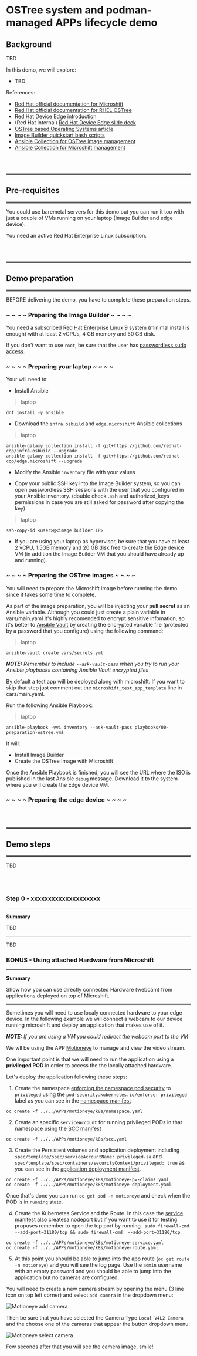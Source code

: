 # OSTree system and podman-managed APPs lifecycle demo

## Background 

TBD


In this demo, we will explore:

* TBD 


References:
- [Red Hat official documentation for Microshift](https://access.redhat.com/documentation/en-us/red_hat_build_of_microshift/4.13)
- [Red Hat official documentation for RHEL OSTree](https://access.redhat.com/documentation/en-us/red_hat_enterprise_linux/9/html-single/composing_installing_and_managing_rhel_for_edge_images/index)
- [Red Hat Device Edge introduction](https://cloud.redhat.com/blog/introducing-the-new-red-hat-device-edge)
- (Red Hat internal) [Red Hat Device Edge slide deck](https://docs.google.com/presentation/d/1FKQDHrleCPuE0e36UekzXdkw86wNDx16dSgllXj-swY/edit?usp=sharing)
- [OSTree based Operating Systems article](https://luis-javier-arizmendi-alonso.medium.com/a-git-like-linux-operating-system-d84211e97933)
- [Image Builder quickstart bash scripts](https://github.com/luisarizmendi/rhel-edge-quickstart)
- [Ansible Collection for OSTree image management](https://github.com/redhat-cop/infra.osbuild)
- [Ansible Collection for Microshift management](https://github.com/redhat-cop/edge.microshift)

<br><br>

<hr style="border:2px solid gray">

## Pre-requisites
<hr style="border:2px solid gray">

You could use baremetal servers for this demo but you can run it too with just a couple of VMs running on your laptop (Image Builder and edge device).

You need an active Red Hat Enterprise Linux subscription.

<br><br>

<hr style="border:2px solid gray">

## Demo preparation

<hr style="border:2px solid gray">


BEFORE delivering the demo, you have to complete these preparation steps.

### ~ ~ ~ ~ Preparing the Image Builder ~ ~ ~ ~

You need a subscribed [Red Hat Enterprise Linux 9](https://access.redhat.com/downloads/content/479/ver=/rhel---9/9.1/x86_64/product-software) system (minimal install is enough) with at least 2 vCPUs, 4 GB memory and 50 GB disk.

If you don't want to use `root`, be sure that the user has [passwordless sudo access](https://developers.redhat.com/blog/2018/08/15/how-to-enable-sudo-on-rhel).


### ~ ~ ~ ~ Preparing your laptop ~ ~ ~ ~

Your will need to:

* Install Ansible

> laptop
```
dnf install -y ansible
```

* Download the `infra.osbuild` and `edge.microshift` Ansible collections

> laptop
```
ansible-galaxy collection install -f git+https://github.com/redhat-cop/infra.osbuild --upgrade
ansible-galaxy collection install -f git+https://github.com/redhat-cop/edge.microshift --upgrade

```

* Modify the Ansible `inventory` file with your values

* Copy your public SSH key into the Image Builder system, so you can open passwordless SSH sessions with the user that you configured in your Ansible inventory. (double check .ssh and authorized_keys permissions in case you are still asked for password after copying the key).

> laptop
```
ssh-copy-id <user>@<image builder IP>
```

* If you are using your laptop as hypervisor, be sure that you have at least 2 vCPU, 1.5GB memory and 20 GB disk free to create the Edge device VM (in addition the Image Builder VM that you should have already up and running).



### ~ ~ ~ ~ Preparing the OSTree images ~ ~ ~ ~

You will need to prepare the Microshift image before running the demo since it takes some time to complete.

As part of the image preparation, you will be injecting your **pull secret** as an Ansible variable. Although you could just create a plain variable in vars/main.yaml it's highly recomended to encrypt sensitive infomation, so it's better to [Ansible Vault](https://docs.ansible.com/ansible/latest/vault_guide/index.html) by creating the encrypted variable file (protected by a password that you configure) using the following command:

> laptop
```
ansible-vault create vars/secrets.yml
```

**_NOTE:_** *Remember to include `--ask-vault-pass` when you try to run your Ansible playbooks containing Ansible Vault encrypted files*


By default a test app will be deployed along with microshift. If you want to skip that step just comment out the `microshift_test_app_template` line in cars/main.yaml.



Run the following Ansible Playbook:

> laptop
```
ansible-playbook -vvi inventory --ask-vault-pass playbooks/00-preparation-ostree.yml
```

It will:
* Install Image Builder
* Create the OSTree Image with Microshift

Once the Ansible Playbook is finished, you will see the URL where the ISO is published in the last Ansible `debug` message. Download it to the system where you will create the Edge device VM.




### ~ ~ ~ ~ Preparing the edge device ~ ~ ~ ~













<br><br>

<hr style="border:2px solid gray">

## Demo steps

<hr style="border:2px solid gray">

TBD

<br>
<br>

### Step 0 - xxxxxxxxxxxxxxxxxxxx

---
**Summary**

TBD

---

TBD




### BONUS - Using attached Hardware from Microshift
---
**Summary**

Show how you can use directly connected Hardware (webcam) from applications deployed on top of Microshift.

---

Sometimes you will need to use localy connected hardware to your edge device. In the following example we will connect a webcam to our device running microshift and deploy an application that makes use of it.

**_NOTE:_** *If you are using a VM you could redirect the webcam port to the VM*

We wll be using the APP [Motioneye](https://github.com/motioneye-project/motioneye) to manage and view the video stream. 

One important point is that we will need to run the application using a **privileged POD** in order to access the the locally attached hardware. 

Let's deploy the application following these steps:

1. Create the namespace [enforcing the namespace pod security](https://kubernetes.io/docs/tasks/configure-pod-container/enforce-standards-namespace-labels/) to `privileged` using the `pod-security.kubernetes.io/enforce: privileged` label as you can see in the [namespace manifest](../../APPs/motioneye/k8s/namespace.yaml)

```
oc create -f ../../APPs/motioneye/k8s/namespace.yaml
```

2. Create an specific `serviceAccount` for running privileged PODs in that namespace using the [SCC manifest](../../APPs/motioneye/k8s/scc.yaml)

```
oc create -f ../../APPs/motioneye/k8s/scc.yaml
```

3. Create the Persistent volumes and application deployment including `spec/template/spec/serviceAccountName: privileged-sa` and `spec/template/spec/containers/securityContext/privileged: true` as you can see in the [application deployment manifest](../../APPs/motioneye/k8s/motioneye-deployment.yaml). 

```
oc create -f ../../APPs/motioneye/k8s/motioneye-pv-claims.yaml
oc create -f ../../APPs/motioneye/k8s/motioneye-deployment.yaml
```

Once that's done you can run `oc get pod -n motioneye` and check when the POD is in `running` state.

4. Create the Kubernetes Service and the Route. In this case the [service manifest](../../APPs/motioneye/k8s/motioneye-service.yaml) also createsa nodeport but if you want to use it for testing propuses remember to open the tcp port by running ` sudo firewall-cmd  --add-port=31180/tcp && sudo firewall-cmd  --add-port=31180/tcp`.

```
oc create -f ../../APPs/motioneye/k8s/motioneye-service.yaml
oc create -f ../../APPs/motioneye/k8s/motioneye-route.yaml

```

5. At this point you should be able to jump into the app route (`oc get route -n motioneye`) and you will see the log page. Use the `admin` username with an empty password and you should be able to jump into the application but no cameras are configured.

You will need to create a new camera stream by opening the menu (3 line icon on top left corner) and select `add camera` in the dropdown menu:

![Motioneye add camera](DOCs/images/motion_add_camera.png)

Then be sure that you have selected the Camera Type `Local V4L2 Camera` and the choose one of the cameras that appear the button dropdown menu:

![Motioneye select camera](DOCs/images/motion_select_camera.png)


Few seconds after that you will see the camera image, smile!
